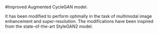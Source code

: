 #Improved Augmented CycleGAN model.

It has been modified to perform optimally in the task of multimodal image enhancement and super-resolution. The modifications have been inspired from the state-of-the-art StyleGAN2 model.

